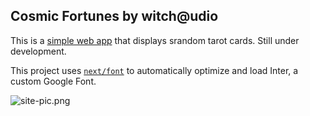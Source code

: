

## Cosmic Fortunes by witch@udio

This is a [simple web app](https://cosmic-fortunes.vercel.app/) that displays srandom tarot cards. Still under development.


This project uses [`next/font`](https://nextjs.org/docs/basic-features/font-optimization) to automatically optimize and load Inter, a custom Google Font.

![site-pic.png](/site-pic.png)
